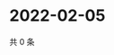 # 2022-02-05

共 0 条

<!-- BEGIN WEIBO -->
<!-- 最后更新时间 Sat Feb 05 2022 10:12:01 GMT+0800 (China Standard Time) -->

<!-- END WEIBO -->
